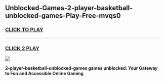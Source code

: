 
## Unblocked-Games-2-player-basketball-unblocked-games-Play-Free-mvqs0
<h3>
<a href="https://premium76.site?title=2-player-basketball-unblocked-games&ref=24M">CLICK TO PLAY</a></h3>
<hr>

<h3>
<a href="https://premium76.site?title=2-player-basketball-unblocked-games&ref=24M">CLICK 2 PLAY</a>
  
</h3>

<a href="https://premium76.site?title=2-player-basketball-unblocked-games&ref=24M"><img src="https://clearcache.store/games.png"></a>


**2-player-basketball-unblocked-games games unblocked: Your Gateway to Fun and Accessible Online Gaming**
